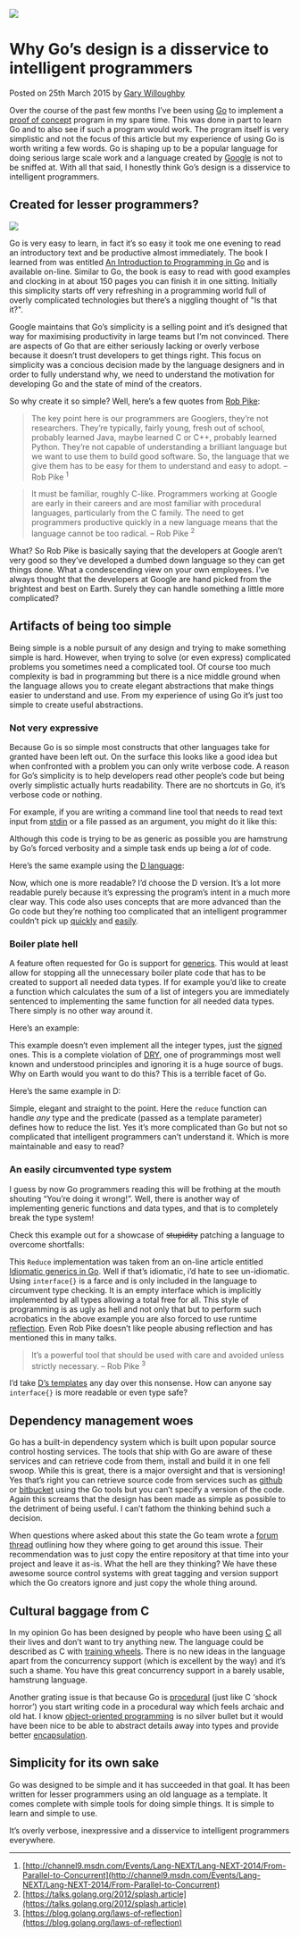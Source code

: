 ![](/articles/images/why-gos-design-is-a-disservice-to-intelligent-programmers-banner.jpg)

# Why Go’s design is a disservice to intelligent programmers

<time>Posted on 25th March 2015 by [Gary Willoughby](/pages/about.html)</time>

Over the course of the past few months I’ve been using [Go](https://golang.org/) to implement a [proof of concept](https://en.wikipedia.org/wiki/Proof_of_concept) program in my spare time. This was done in part to learn Go and to also see if such a program would work. The program itself is very simplistic and not the focus of this article but my experience of using Go is worth writing a few words. Go is shaping up to be a popular language for doing serious large scale work and a language created by [Google](https://github.com/golang/go) is not to be sniffed at. With all that said, I honestly think Go’s design is a disservice to intelligent programmers.

## Created for lesser programmers?

![](/articles/images/an-introduction-to-programming-in-go-book-cover.png)

Go is very easy to learn, in fact it’s so easy it took me one evening to read an introductory text and be productive almost immediately. The book I learned from was entitled [An Introduction to Programming in Go](http://www.golang-book.com/) and is available on-line. Similar to Go, the book is easy to read with good examples and clocking in at about 150 pages you can finish it in one sitting. Initially this simplicity starts off very refreshing in a programming world full of overly complicated technologies but there’s a niggling thought of "Is that it?".

Google maintains that Go’s simplicity is a selling point and it’s designed that way for maximising productivity in large teams but I’m not convinced. There are aspects of Go that are either seriously lacking or overly verbose because it doesn’t trust developers to get things right. This focus on simplicity was a concious decision made by the language designers and in order to fully understand why, we need to understand the motivation for developing Go and the state of mind of the creators.

So why create it so simple? Well, here’s a few quotes from [Rob Pike](https://en.wikipedia.org/wiki/Rob_Pike):

> The key point here is our programmers are Googlers, they’re not researchers. They’re typically, fairly young, fresh out of school, probably learned Java, maybe learned C or C++, probably learned Python. They’re not capable of understanding a brilliant language but we want to use them to build good software. So, the language that we give them has to be easy for them to understand and easy to adopt. – Rob Pike <sup>1</sup>

> It must be familiar, roughly C-like. Programmers working at Google are early in their careers and are most familiar with procedural languages, particularly from the C family. The need to get programmers productive quickly in a new language means that the language cannot be too radical. – Rob Pike <sup>2</sup>

What? So Rob Pike is basically saying that the developers at Google aren’t very good so they’ve developed a dumbed down language so they can get things done. What a condescending view on your own employees. I’ve always thought that the developers at Google are hand picked from the brightest and best on Earth. Surely they can handle something a little more complicated?

## Artifacts of being too simple

Being simple is a noble pursuit of any design and trying to make something simple is hard. However, when trying to solve (or even express) complicated problems you sometimes need a complicated tool. Of course too much complexity is bad in programming but there is a nice middle ground when the language allows you to create elegant abstractions that make things easier to understand and use. From my experience of using Go it’s just too simple to create useful abstractions.

### Not very expressive

Because Go is so simple most constructs that other languages take for granted have been left out. On the surface this looks like a good idea but when confronted with a problem you can only write verbose code. A reason for Go’s simplicity is to help developers read other people’s code but being overly simplistic actually hurts readability. There are no shortcuts in Go, it’s verbose code or nothing.

For example, if you are writing a command line tool that needs to read text input from [stdin](https://en.wikipedia.org/wiki/Standard_streams#Standard_input_.28stdin.29) or a file passed as an argument, you might do it like this:

<script src="https://gist.github.com/nomad-software/682fa91b30fcb7dd243e43cf3d3b33f1.js"></script>

Although this code is trying to be as generic as possible you are hamstrung by Go’s forced verbosity and a simple task ends up being a _lot_ of code.

Here’s the same example using the [D language](https://dlang.org/):

<script src="https://gist.github.com/nomad-software/2098c42493b1ff04a79497c14da31671.js"></script>

Now, which one is more readable? I’d choose the D version. It’s a lot more readable purely because it’s expressing the program’s intent in a much more clear way. This code also uses concepts that are more advanced than the Go code but they’re nothing too complicated that an intelligent programmer couldn’t pick up [quickly](/articles/alternative-function-syntax-in-d-banner.html) and [easily](/articles/templates-in-d-explained.html).

### Boiler plate hell

A feature often requested for Go is support for [generics](https://en.wikipedia.org/wiki/Generic_programming). This would at least allow for stopping all the unnecessary boiler plate code that has to be created to support all needed data types. If for example you’d like to create a function which calculates the sum of a list of integers you are immediately sentenced to implementing the same function for all needed data types. There simply is no other way around it.

Here’s an example:

<script src="https://gist.github.com/nomad-software/3b7d517dfb5404efbace11e4f254f29c.js"></script>

This example doesn’t even implement all the integer types, just the [signed](https://en.wikipedia.org/wiki/Integer_%28computer_science%29) ones. This is a complete violation of [DRY](https://en.wikipedia.org/wiki/Don%27t_repeat_yourself), one of programmings most well known and understood principles and ignoring it is a huge source of bugs. Why on Earth would you want to do this? This is a terrible facet of Go.

Here’s the same example in D:

<script src="https://gist.github.com/nomad-software/2efe729e232120230d085ef6fb807e3f.js"></script>

Simple, elegant and straight to the point. Here the <code>reduce</code> function can handle _any_ type and the predicate (passed as a template parameter) defines how to reduce the list. Yes it’s more complicated than Go but not so complicated that intelligent programmers can’t understand it. Which is more maintainable and easy to read?

### An easily circumvented type system

I guess by now Go programmers reading this will be frothing at the mouth shouting “You’re doing it wrong!”. Well, there is another way of implementing generic functions and data types, and that is to completely break the type system!

Check this example out for a showcase of ~~stupidity~~ patching a language to overcome shortfalls:

<script src="https://gist.github.com/nomad-software/4b5a837ce7df363abb840ea7ffa296aa.js"></script>

This <code>Reduce</code> implementation was taken from an on-line article entitled [Idiomatic generics in Go](http://bouk.co/blog/idiomatic-generics-in-go/). Well if that’s idiomatic, i’d hate to see un-idiomatic. Using <code>interface{}</code> is a farce and is only included in the language to circumvent type checking. It is an empty interface which is implicitly implemented by all types allowing a total free for all. This style of programming is as ugly as hell and not only that but to perform such acrobatics in the above example you are also forced to use runtime [reflection](https://en.wikipedia.org/wiki/Reflection_(computer_programming)). Even Rob Pike doesn’t like people abusing reflection and has mentioned this in many talks.

> It’s a powerful tool that should be used with care and avoided unless strictly necessary. – Rob Pike <sup>3</sup>

I’d take [D’s templates](/articles/templates-in-d-explained.html) any day over this nonsense. How can anyone say <code>interface{}</code>  is more readable or even type safe?

## Dependency management woes

Go has a built-in dependency system which is built upon popular source control hosting services. The tools that ship with Go are aware of these services and can retrieve code from them, install and build it in one fell swoop. While this is great, there is a major oversight and that is versioning! Yes that’s right you can retrieve source code from services such as [github](https://github.com/) or [bitbucket](https://bitbucket.org/) using the Go tools but you can’t specify a version of the code. Again this screams that the design has been made as simple as possible to the detriment of being useful. I can’t fathom the thinking behind such a decision.

When questions where asked about this state the Go team wrote a [forum thread](https://groups.google.com/forum/#!msg/golang-dev/nMWoEAG55v8/iJGgur7W_SEJ) outlining how they where going to get around this issue. Their recommendation was to just copy the entire repository at that time into your project and leave it as-is. What the hell are they thinking? We have these awesome source control systems with great tagging and version support which the Go creators ignore and just copy the whole thing around.

## Cultural baggage from C

In my opinion Go has been designed by people who have been using [C](https://en.wikipedia.org/wiki/C_%28programming_language%29) all their lives and don’t want to try anything new. The language could be described as C with [training wheels](https://en.wikipedia.org/wiki/Training_wheels). There is no new ideas in the language apart from the concurrency support (which is excellent by the way) and it’s such a shame. You have this great concurrency support in a barely usable, hamstrung language.

Another grating issue is that because Go is [procedural](https://en.wikipedia.org/wiki/Procedural_programming) (just like C ‘shock horror’) you start writing code in a procedural way which feels archaic and old hat. I know [object-oriented programming](https://en.wikipedia.org/wiki/Object-oriented_programming) is no silver bullet but it would have been nice to be able to abstract details away into types and provide better [encapsulation](https://en.wikipedia.org/wiki/Encapsulation_(computer_programming)).

## Simplicity for its own sake

Go was designed to be simple and it has succeeded in that goal. It has been written for lesser programmers using an old language as a template. It comes complete with simple tools for doing simple things. It is simple to learn and simple to use.

It’s overly verbose, inexpressive and a disservice to intelligent programmers everywhere.

---

1. [http://channel9.msdn.com/Events/Lang-NEXT/Lang-NEXT-2014/From-Parallel-to-Concurrent](http://channel9.msdn.com/Events/Lang-NEXT/Lang-NEXT-2014/From-Parallel-to-Concurrent)
2. [https://talks.golang.org/2012/splash.article](https://talks.golang.org/2012/splash.article)
3. [https://blog.golang.org/laws-of-reflection](https://blog.golang.org/laws-of-reflection)
